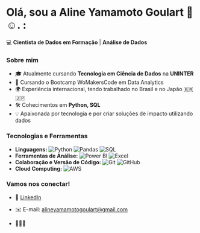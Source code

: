 # Olá, sou a Aline Yamamoto Goulart 👋☺️. :

💻 **Cientista de Dados em Formação** | **Análise de Dados** 

### Sobre mim
- 🎓 Atualmente cursando **Tecnologia em Ciência de Dados** na **UNINTER**
- 🌱 Cursando o Bootcamp WoMakersCode em Data Analytics
- 🌍 Experiência internacional, tendo trabalhado no Brasil e no Japão 🇧🇷 🇯🇵
- 🛠️ Cohecimentos em **Python, SQL** 
- 💡 Apaixonada por tecnologia e por criar soluções de impacto utilizando dados

### Tecnologias e Ferramentas
- **Linguagens:** ![Python](https://img.shields.io/badge/-Python-3776AB?logo=python&logoColor=white) ![Pandas](https://img.shields.io/badge/-Pandas-150458?logo=pandas&logoColor=white) ![SQL](https://img.shields.io/badge/-SQL-336791?logo=postgresql&logoColor=white)
- **Ferramentas de Análise:** ![Power BI](https://img.shields.io/badge/-Power%20BI-F2C811?logo=Power%20BI&logoColor=white) ![Excel](https://img.shields.io/badge/-Excel-217346?logo=Microsoft-Excel&logoColor=white)
- **Colaboração e Versão de Código:** ![Git](https://img.shields.io/badge/-Git-F05032?logo=git&logoColor=white) ![GitHub](https://img.shields.io/badge/-GitHub-181717?logo=github&logoColor=white)
- **Cloud Computing:** ![AWS](https://img.shields.io/badge/-AWS-232F3E?logo=amazon-aws&logoColor=white)

### Vamos nos conectar!
- 💼 [LinkedIn](https://linkedin.com/in/aline-yamamoto-goulart)
- ✉️ E-mail: alineyamamotogoulart@gmail.com

- 🌷🌷🌷
